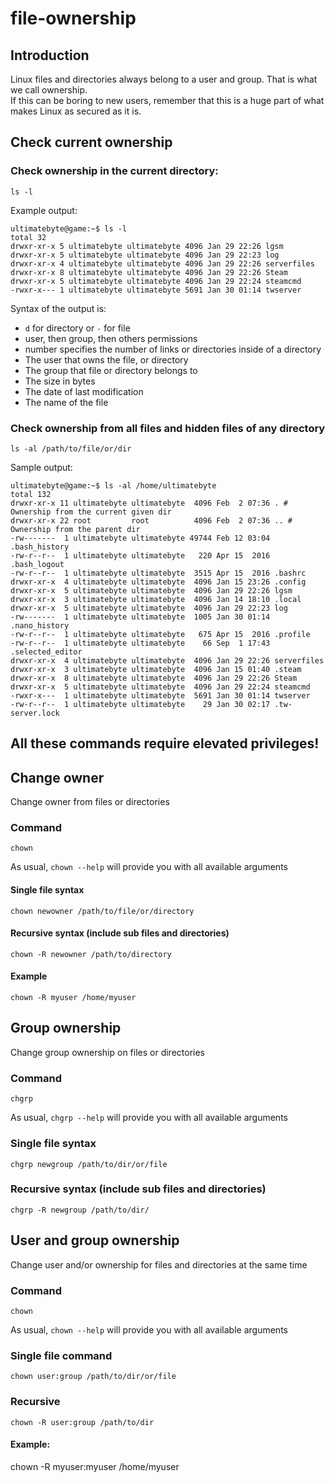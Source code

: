 # file-ownership

## Introduction

Linux files and directories always belong to a user and group. That is what we call ownership.  
If this can be boring to new users, remember that this is a huge part of what makes Linux as secured as it is.

## Check current ownership

### Check ownership in the current directory:

`ls -l`

Example output:

```text
ultimatebyte@game:~$ ls -l
total 32
drwxr-xr-x 5 ultimatebyte ultimatebyte 4096 Jan 29 22:26 lgsm
drwxr-xr-x 5 ultimatebyte ultimatebyte 4096 Jan 29 22:23 log
drwxr-xr-x 4 ultimatebyte ultimatebyte 4096 Jan 29 22:26 serverfiles
drwxr-xr-x 8 ultimatebyte ultimatebyte 4096 Jan 29 22:26 Steam
drwxr-xr-x 5 ultimatebyte ultimatebyte 4096 Jan 29 22:24 steamcmd
-rwxr-x--- 1 ultimatebyte ultimatebyte 5691 Jan 30 01:14 twserver
```

Syntax of the output is:

* `d` for directory or `-` for file
* user, then group, then others permissions
* number specifies the number of links or directories inside of a directory
* The user that owns the file, or directory
* The group that file or directory belongs to
* The size in bytes
* The date of last modification
* The name of the file

### Check ownership from all files and hidden files of any directory

`ls -al /path/to/file/or/dir`

Sample output:

```text
ultimatebyte@game:~$ ls -al /home/ultimatebyte
total 132
drwxr-xr-x 11 ultimatebyte ultimatebyte  4096 Feb  2 07:36 . # Ownership from the current given dir
drwxr-xr-x 22 root         root          4096 Feb  2 07:36 .. # Ownership from the parent dir
-rw-------  1 ultimatebyte ultimatebyte 49744 Feb 12 03:04 .bash_history
-rw-r--r--  1 ultimatebyte ultimatebyte   220 Apr 15  2016 .bash_logout
-rw-r--r--  1 ultimatebyte ultimatebyte  3515 Apr 15  2016 .bashrc
drwxr-xr-x  4 ultimatebyte ultimatebyte  4096 Jan 15 23:26 .config
drwxr-xr-x  5 ultimatebyte ultimatebyte  4096 Jan 29 22:26 lgsm
drwxr-xr-x  3 ultimatebyte ultimatebyte  4096 Jan 14 18:10 .local
drwxr-xr-x  5 ultimatebyte ultimatebyte  4096 Jan 29 22:23 log
-rw-------  1 ultimatebyte ultimatebyte  1005 Jan 30 01:14 .nano_history
-rw-r--r--  1 ultimatebyte ultimatebyte   675 Apr 15  2016 .profile
-rw-r--r--  1 ultimatebyte ultimatebyte    66 Sep  1 17:43 .selected_editor
drwxr-xr-x  4 ultimatebyte ultimatebyte  4096 Jan 29 22:26 serverfiles
drwxr-xr-x  3 ultimatebyte ultimatebyte  4096 Jan 15 01:40 .steam
drwxr-xr-x  8 ultimatebyte ultimatebyte  4096 Jan 29 22:26 Steam
drwxr-xr-x  5 ultimatebyte ultimatebyte  4096 Jan 29 22:24 steamcmd
-rwxr-x---  1 ultimatebyte ultimatebyte  5691 Jan 30 01:14 twserver
-rw-r--r--  1 ultimatebyte ultimatebyte    29 Jan 30 02:17 .tw-server.lock
```

## All these commands require elevated privileges!

## Change owner

Change owner from files or directories

### Command

`chown`

As usual, `chown --help` will provide you with all available arguments

#### Single file syntax

`chown newowner /path/to/file/or/directory`

#### Recursive syntax \(include sub files and directories\)

`chown -R newowner /path/to/directory`

#### Example

`chown -R myuser /home/myuser`

## Group ownership

Change group ownership on files or directories

### Command

`chgrp`

As usual, `chgrp --help` will provide you with all available arguments

### Single file syntax

`chgrp newgroup /path/to/dir/or/file`

### Recursive syntax \(include sub files and directories\)

`chgrp -R newgroup /path/to/dir/`

## User and group ownership

Change user and/or ownership for files and directories at the same time

### Command

`chown`

As usual, `chown --help` will provide you with all available arguments

### Single file command

`chown user:group /path/to/dir/or/file`

### Recursive

`chown -R user:group /path/to/dir`

#### Example:

chown -R myuser:myuser /home/myuser

